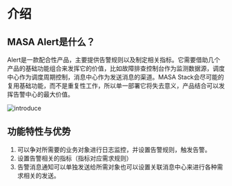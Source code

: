 # 介绍

## MASA Alert是什么？

Alert是一款配合性产品，主要提供告警规则以及制定相关指标。它需要借助几个产品的基础功能组合来发挥它的价值，比如故障排查控制台作为监测数据源，调度中心作为调度周期控制，消息中心作为发送消息的渠道。MASA Stack会尽可能的复用基础功能，而不是重复性工作，所以单一部署它将失去意义，产品结合可以发挥告警中心的最大价值。

![introduce](http://cdn.masastack.com/stack/doc/alert/introduce.png)
 
## 功能特性与优势

1. 可以争对所需要的业务对象进行日志监控，并设置告警规则，触发告警。
2. 设置告警相关的指标（指标对应需求规则）
3. 告警消息通知可以单独发送给所需对象也可以设置关联消息中心来进行各种需求相关的发送。